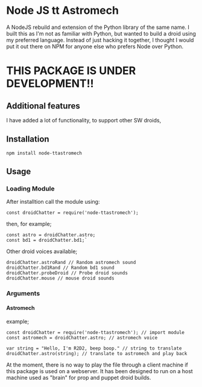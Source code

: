 # Node JS tt Astromech
A NodeJS rebuild and extension of the Python library of the same name. I built this as I'm not as familiar with Python, but wanted to build a droid using my preferred language. Instead of just hacking it together, I thought I would put it out there on NPM for anyone else who prefers Node over Python.

# THIS PACKAGE IS UNDER DEVELOPMENT!!

## Additional features

I have added a lot of functionality, to support other SW droids, 

## Installation

`npm install node-ttastromech`
## Usage

### Loading Module

After installtion call the module using:

`const droidChatter = require('node-ttastromech');`

then, for example;

```
const astro = droidChatter.astro;
const bd1 = droidChatter.bd1;`
```

Other droid voices available;

```
droidChatter.astroRand // Random astromech sound
droidChatter.bd1Rand // Random bd1 sound
droidChatter.probeDroid // Probe droid sounds
droidChatter.mouse // mouse droid sounds
```
### Arguments

#### Astromech

example;

```
const droidChatter = require('node-ttastromech'); // import module
const astromech = droidChatter.astro; // astromech voice

var string = "Hello, I'm R2D2, beep boop." // string to translate
droidChatter.astro(string); // translate to astromech and play back
```

At the moment, there is no way to play the file through a client machine if this package is used on a webserver. It has been designed to run on a host machine used as "brain" for prop and puppet droid builds.

